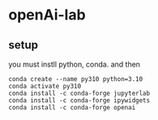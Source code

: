 # openAi-lab

## setup

you must instll python, conda. and then 
```shell
conda create --name py310 python=3.10
conda activate py310
conda install -c conda-forge jupyterlab
conda install -c conda-forge ipywidgets
conda install -c conda-forge openai
```